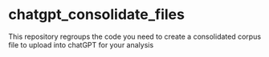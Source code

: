 # chatgpt_consolidate_files
This repository regroups the code you need to create a consolidated corpus file to upload into chatGPT for your analysis
